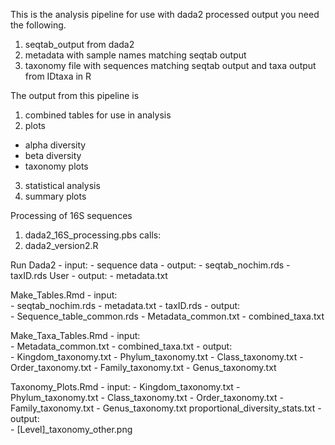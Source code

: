 This is the analysis pipeline for use with dada2 processed output 
you need the following. 
1) seqtab_output from dada2
2) metadata with sample names matching seqtab output
3) taxonomy file with sequences matching seqtab output and taxa output from IDtaxa in R

The output from this pipeline is
1) combined tables for use in analysis
2) plots
 - alpha diversity
 - beta diversity
 - taxonomy plots
3) statistical analysis
4) summary plots


Processing of 16S sequences
1) dada2_16S_processing.pbs
calls:
2) dada2_version2.R


Run Dada2
	- input: 
		- sequence data
	- output:
		- seqtab_nochim.rds
		- taxID.rds
User
	- output: 
		- metadata.txt

Make_Tables.Rmd
	- input: 	
		- seqtab_nochim.rds
		- metadata.txt
		- taxID.rds
	- output:	
		- Sequence_table_common.rds
		- Metadata_common.txt
		- combined_taxa.txt

Make_Taxa_Tables.Rmd
	- input: 	
		- Metadata_common.txt
		- combined_taxa.txt
	- output:	
		- Kingdom_taxonomy.txt
		- Phylum_taxonomy.txt
		- Class_taxonomy.txt
		- Order_taxonomy.txt
		- Family_taxonomy.txt
		- Genus_taxonomy.txt

Taxonomy_Plots.Rmd
	- input:
		- Kingdom_taxonomy.txt
		- Phylum_taxonomy.txt
		- Class_taxonomy.txt
		- Order_taxonomy.txt
		- Family_taxonomy.txt
		- Genus_taxonomy.txt
	proportional_diversity_stats.txt
	- output:	
		- [Level]_taxonomy_other.png